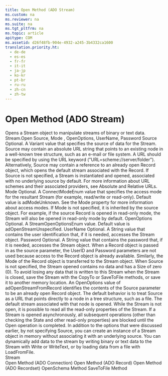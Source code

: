 ```yaml
---
title: Open Method (ADO Stream)
ms.custom: na
ms.reviewer: na
ms.suite: na
ms.tgt_pltfrm: na
ms.topic: article
apitype: COM
ms.assetid: d26f48fb-904e-4932-a245-3b4332ca1600
translation.priority.ht: 
  - de-de
  - es-es
  - fr-fr
  - it-it
  - ja-jp
  - ko-kr
  - pt-br
  - ru-ru
  - zh-cn
  - zh-tw
---
```

# Open Method (ADO Stream)
<?xml version="1.0" encoding="utf-8"?>
<developerReferenceWithSyntaxDocument xmlns="http://ddue.schemas.microsoft.com/authoring/2003/5" xmlns:xlink="http://www.w3.org/1999/xlink" xmlns:xsi="http://www.w3.org/2001/XMLSchema-instance" xsi:schemaLocation="http://ddue.schemas.microsoft.com/authoring/2003/5 http://dduestorage.blob.core.windows.net/ddueschema/developer.xsd">
  <introduction>
    <para>Opens a <legacyLink xlink:href="0514531f-009d-4519-abc3-d727014a39f1">Stream</legacyLink> object to manipulate streams of binary or text data.</para>
  </introduction>
  <syntaxSection>
    <legacySyntax>
<parameterReference>Stream</parameterReference><legacyBold>.Open</legacyBold> <parameterReference>Source</parameterReference><legacyBold>,</legacyBold> <parameterReference>Mode</parameterReference> <legacyBold>,</legacyBold> <parameterReference>OpenOptions</parameterReference><legacyBold>,</legacyBold> <parameterReference>UserName</parameterReference><legacyBold>,</legacyBold> <parameterReference>Password</parameterReference></legacySyntax>
  </syntaxSection>
  <parameters>
    <content>
      <definitionTable>
        <definedTerm> <legacyItalic>Source</legacyItalic> </definedTerm>
        <definition>
          <para>Optional. A <languageKeyword>Variant</languageKeyword> value that specifies the source of data for the <legacyBold>Stream</legacyBold>. <legacyItalic>Source</legacyItalic> may contain an absolute URL string that points to an existing node in a well-known tree structure, such as an e-mail or file system. A URL should be specified by using the URL keyword ("URL=<legacyItalic>scheme</legacyItalic>://<legacyItalic>server</legacyItalic>/<legacyItalic>folder</legacyItalic>"). Alternatively, <legacyItalic>Source</legacyItalic> may contain a reference to an already open <legacyLink xlink:href="db83ed2c-a8e3-460c-8682-64667e4d5d01">Record</legacyLink> object, which opens the default stream associated with the <legacyBold>Record</legacyBold>. If <legacyItalic>Source</legacyItalic> is not specified, a <legacyBold>Stream</legacyBold> is instantiated and opened, associated with no underlying source by default. For more information about URL schemes and their associated providers, see <legacyLink xlink:href="6a34a7ef-50cc-4c3d-82f7-106b9a8f3caf">Absolute and Relative URLs</legacyLink>.</para>
        </definition>
        <definedTerm> <legacyItalic>Mode</legacyItalic> </definedTerm>
        <definition>
          <para>Optional. A <legacyLink xlink:href="3792c294-5161-4538-a908-22a5fc50b85f">ConnectModeEnum</legacyLink> value that specifies the access mode for the resultant <legacyBold>Stream</legacyBold> (for example, read/write or read-only). Default value is <legacyBold>adModeUnknown</legacyBold>. See the <legacyLink xlink:href="808661eb-0d7c-4e6d-8e40-9dc3bef3d77a">Mode</legacyLink> property for more information about access modes. If <legacyItalic>Mode</legacyItalic> is not specified, it is inherited by the source object. For example, if the source <legacyBold>Record</legacyBold> is opened in read-only mode, the <legacyBold>Stream</legacyBold> will also be opened in read-only mode by default.</para>
        </definition>
        <definedTerm> <legacyItalic>OpenOptions</legacyItalic> </definedTerm>
        <definition>
          <para>Optional. A <legacyLink xlink:href="85b6c57f-47ed-46ba-bd92-07882ae9e9d2">StreamOpenOptionsEnum</legacyLink> value. Default value is <legacyBold>adOpenStreamUnspecified</legacyBold>.</para>
        </definition>
        <definedTerm> <legacyItalic>UserName</legacyItalic> </definedTerm>
        <definition>
          <para>Optional. A <legacyBold>String</legacyBold> value that contains the user identification that, if it is needed, accesses the <legacyBold>Stream</legacyBold> object.</para>
        </definition>
        <definedTerm> <legacyItalic>Password</legacyItalic> </definedTerm>
        <definition>
          <para>Optional. A <legacyBold>String</legacyBold> value that contains the password that, if it is needed, accesses the <legacyBold>Stream</legacyBold> object.</para>
        </definition>
      </definitionTable>
    </content>
  </parameters>
  <languageReferenceRemarks>
    <content>
      <para>When a <legacyBold>Record</legacyBold> object is passed in as the source parameter, the <legacyItalic>UserID</legacyItalic> and <legacyItalic>Password</legacyItalic> parameters are not used because access to the <legacyBold>Record</legacyBold> object is already available. Similarly, the <legacyLink xlink:href="808661eb-0d7c-4e6d-8e40-9dc3bef3d77a">Mode</legacyLink> of the <legacyBold>Record</legacyBold> object is transferred to the <legacyBold>Stream</legacyBold> object. When <legacyItalic>Source</legacyItalic> is not specified, the <legacyBold>Stream</legacyBold> opened contains no data and has a <legacyLink xlink:href="a487c241-d953-4c31-ae7e-6358d5cf6733">Size</legacyLink> of zero (0). To avoid losing any data that is written to this <legacyBold>Stream</legacyBold> when the <legacyBold>Stream</legacyBold> is closed, save the <legacyBold>Stream</legacyBold> with the <legacyLink xlink:href="b4aa5714-916b-48b8-8b09-cc2708379602">CopyTo</legacyLink> or <legacyLink xlink:href="8a8594f2-422b-4d2e-94f8-7fe337445900">SaveToFile</legacyLink> methods, or save it to another memory location.</para>
      <para>An <legacyItalic>OpenOptions</legacyItalic> value of <legacyBold>adOpenStreamFromRecord</legacyBold> identifies the contents of the <legacyItalic>Source</legacyItalic> parameter to be an already open <legacyBold>Record</legacyBold> object. The default behavior is to treat <legacyItalic>Source</legacyItalic> as a URL that points directly to a node in a tree structure, such as a file. The default stream associated with that node is opened.</para>
      <para>While the <legacyBold>Stream</legacyBold> is not open, it is possible to read all the read-only properties of the <legacyBold>Stream</legacyBold>. If a <legacyBold>Stream</legacyBold> is opened asynchronously, all subsequent operations (other than checking the <legacyLink xlink:href="0b993bac-2653-40b1-bcbb-5b57b6aae2bf">State</legacyLink> and other read-only properties) are blocked until the <legacyBold>Open</legacyBold> operation is completed.</para>
      <para>In addition to the options that were discussed earlier, by not specifying <legacyItalic>Source</legacyItalic>, you can create an instance of a <legacyBold>Stream</legacyBold> object in memory without associating it with an underlying source. You can dynamically add data to the stream by writing binary or text data to the <legacyBold>Stream</legacyBold> with <legacyLink xlink:href="02982e6a-ac5f-4af2-b82e-ce12534b84b2">Write</legacyLink> or <legacyLink xlink:href="7a669048-13f4-4574-a2b1-985e089729d5">WriteText</legacyLink>, or by loading data from a file with <legacyLink xlink:href="b18d8d38-7354-4a94-b637-6ac035faa433">LoadFromFile</legacyLink>.</para>
    </content>
  </languageReferenceRemarks>
  <section>
    <title>Applies To</title>
    <content>
      <para>
        <link xlink:href="0514531f-009d-4519-abc3-d727014a39f1">Stream</link>
      </para>
    </content>
  </section>
  <relatedTopics>
<link xlink:href="663defab-5545-4973-9036-24d5882c9737">Open Method (ADO Connection)</link>
<link xlink:href="ab79a623-88a9-40b6-a017-a658bf19b778">Open Method (ADO Record)</link>
<link xlink:href="3236749c-4b71-4235-89e2-ccdfaaa9319d">Open Method (ADO Recordset)</link>
<link xlink:href="850cf3ce-f18f-4e7c-8597-96c1dc504866">OpenSchema Method</link>
<link xlink:href="8a8594f2-422b-4d2e-94f8-7fe337445900">SaveToFile Method</link>
</relatedTopics>
</developerReferenceWithSyntaxDocument>